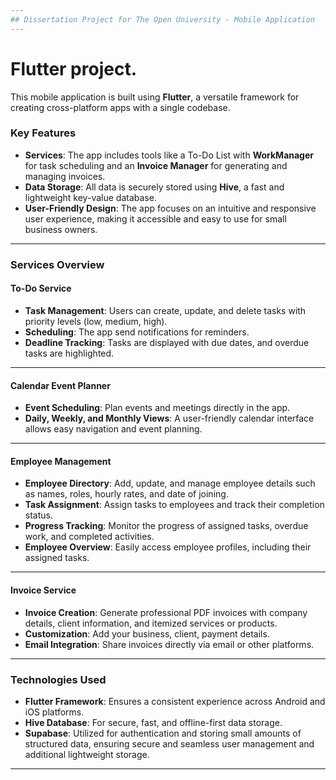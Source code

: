 ```yaml
---
## Dissertation Project for The Open University - Mobile Application
---
```


# Flutter project.

This mobile application is built using **Flutter**, a versatile framework for creating cross-platform apps with a single codebase. 

### **Key Features**
- **Services**: The app includes tools like a To-Do List with **WorkManager** for task scheduling and an **Invoice Manager** for generating and managing invoices.
- **Data Storage**: All data is securely stored using **Hive**, a fast and lightweight key-value database.
- **User-Friendly Design**: The app focuses on an intuitive and responsive user experience, making it accessible and easy to use for small business owners.

---

### **Services Overview**

#### **To-Do Service**
- **Task Management**: Users can create, update, and delete tasks with priority levels (low, medium, high).
- **Scheduling**: The app send notifications for reminders.
- **Deadline Tracking**: Tasks are displayed with due dates, and overdue tasks are highlighted.

---

#### **Calendar Event Planner**
- **Event Scheduling**: Plan events and meetings directly in the app.
- **Daily, Weekly, and Monthly Views**: A user-friendly calendar interface allows easy navigation and event planning.

---

#### **Employee Management**
- **Employee Directory**: Add, update, and manage employee details such as names, roles, hourly rates, and date of joining.
- **Task Assignment**: Assign tasks to employees and track their completion status.
- **Progress Tracking**: Monitor the progress of assigned tasks, overdue work, and completed activities.
- **Employee Overview**: Easily access employee profiles, including their assigned tasks.

---

#### **Invoice Service**
- **Invoice Creation**: Generate professional PDF invoices with company details, client information, and itemized services or products.
- **Customization**: Add your business, client, payment details.
- **Email Integration**: Share invoices directly via email or other platforms.

---

### **Technologies Used**
- **Flutter Framework**: Ensures a consistent experience across Android and iOS platforms.
- **Hive Database**: For secure, fast, and offline-first data storage.
- **Supabase**: Utilized for authentication and storing small amounts of structured data, ensuring secure and seamless user management and additional lightweight storage.

---




